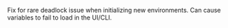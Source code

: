 Fix for rare deadlock issue when initializing new environments. Can cause variables to fail to load in the UI/CLI.
